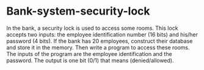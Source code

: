 # Bank-system-security-lock
In the bank, a security lock is used to access some rooms. This lock accepts two inputs: the
employee identification number (16 bits) and his/her password (4 bits). If the bank has 20
employees, construct their database and store it in the memory. Then write a program to
access these rooms.
The inputs of the program are the employee identification and the password.
The output is one bit (0/1) that means (denied/allowed).
